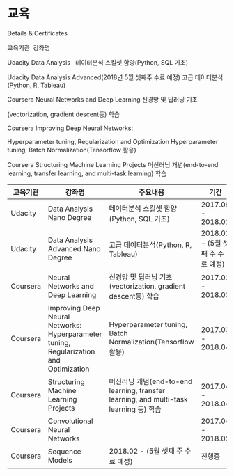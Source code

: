 # 교육
Details &amp; Certificates

교육기관  강좌명       

Udacity	  Data Analysis	    데이터분석 스킬셋 함양(Python, SQL 기초)

Udacity	  Data Analysis Advanced(2018년 5월 셋째주 수료 예정)	고급 데이터분석(Python, R, Tableau)

Coursera	Neural Networks and Deep Learning	신경망 및 딥러닝 기초

(vectorization, gradient descent등) 학습

Coursera	Improving Deep Neural Networks: 

Hyperparameter tuning, Regularization and Optimization	Hyperparameter tuning, Batch Normalization(Tensorflow 활용)

Coursera	Structuring Machine Learning Projects	머신러닝 개념(end-to-end learning, transfer learning, and multi-task learning) 학습

   교육기관    |    강좌명    |    주요내용    |    기간    |    수료여부   
------------ | ------------- | ------------- | ------------- | ------------- |
Udacity  | Data Analysis Nano Degree | 데이터분석 스킬셋 함양(Python, SQL 기초) | 2017.09 - 2018.01 | 90% 가량 마침
Udacity  | Data Analysis Advanced Nano Degree | 고급 데이터분석(Python, R, Tableau) | 2018.02 - (5월 셋째 주 수료 예정) | 진행중
Coursera | Neural Networks and Deep Learning | 신경망 및 딥러닝 기초 (vectorization, gradient descent등) 학습 | 2017.02 - 2018.03 | 수료증(https://www.coursera.org/account/accomplishments/certificate/WP4TGRRXWJAY)
Coursera |Improving Deep Neural Networks: Hyperparameter tuning, Regularization and Optimization | Hyperparameter tuning, Batch Normalization(Tensorflow 활용) | 2017.03 - 2018.04 | 수료증(https://www.coursera.org/account/accomplishments/certificate/2MZ7BMHM9ZJT)
Coursera | Structuring Machine Learning Projects | 머신러닝 개념(end-to-end learning, transfer learning, and multi-task learning 등) 학습  | 2017.04 - 2018.04 | 수료증(https://www.coursera.org/account/accomplishments/certificate/ZLEWYA54LMFH)
Coursera | Convolutional Neural Networks |  | 2017.04 - 2018.05 | 수료증(https://www.coursera.org/account/accomplishments/certificate/52XX9GKK9NSW)
Coursera | Sequence Models  | 2018.02 - (5월 셋째 주 수료 예정) | 진행중

